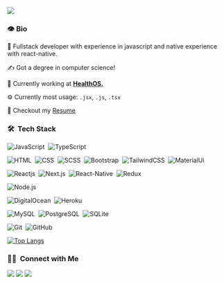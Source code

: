 <img src="https://visitor-badge.glitch.me/badge?page_id=Ashraf-Raneem"/>


### 👁 Bio

💼 Fullstack developer with experience in javascript and native experience with react-native.

&#9997; Got a degree in computer science! 

🏢 Currently working at **[HealthOS.](https://healthos.io/)**

⚙️ Currently most usage: `.jsx`, `.js`, `.tsx`

📝 Checkout my [Resume](https://drive.google.com/file/d/1P1CS7aAKreqezz8dfWLJVmN3SVv_9n5A/view?usp=sharing)


### 🛠 &nbsp;Tech Stack

![JavaScript](https://img.shields.io/badge/-JavaScript-05122A?style=flat&logo=javascript)&nbsp;
![TypeScript](https://img.shields.io/badge/-TypeScript-05122A?style=flat&logo=typescript)&nbsp;


![HTML](https://img.shields.io/badge/-HTML-05122A?style=flat&logo=HTML5)&nbsp;
![CSS](https://img.shields.io/badge/-CSS-05122A?style=flat&logo=CSS3&logoColor=blue)&nbsp;
![SCSS](https://img.shields.io/badge/Sass-CC6699?style=flat&logo=sass&logoColor=blue)&nbsp;
![Bootstrap](https://img.shields.io/badge/-Bootstrap-05122A?style=flat&logo=bootstrap)&nbsp;
![TailwindCSS](https://img.shields.io/badge/-TailwindCSS-05122A?style=flat&logo=tailwindcss&logoColor=blue)&nbsp;
![MaterialUi](https://img.shields.io/badge/Material--UI-0081CB?style=flat&logo=material-ui&logoColor=white)&nbsp;


![Reactjs](https://img.shields.io/badge/React-20232A?style=flat&logo=react&logoColor=61DAFB)&nbsp;
![Next.js](https://img.shields.io/badge/-Next.js-05122A?style=flat&logo=Next.js)&nbsp;
![React-Native](https://img.shields.io/badge/React_Native-20232A?style=flat&logo=react&logoColor=61DAFB)&nbsp;
![Redux](https://img.shields.io/badge/Redux-593D88?style=flat&logo=redux&logoColor=white)&nbsp;


![Node.js](https://img.shields.io/badge/-Node.js-05122A?style=flat&logo=node.js)&nbsp;


![DigitalOcean](https://img.shields.io/badge/-DigitalOcean-05122A?style=flat&logo=DigitalOcean)&nbsp;
![Heroku](https://img.shields.io/badge/-Heroku-05122A?style=flat&logo=Heroku)&nbsp;


![MySQL](https://img.shields.io/badge/-MySQL-05122A?style=flat&logo=MySQL&logoColor=blue)&nbsp;
![PostgreSQL](https://img.shields.io/badge/-PostgreSQL-05122A?style=flat&logo=PostgreSQL&logoColor=blue)&nbsp;
![SQLite](https://img.shields.io/badge/-SQLite-05122A?style=flat&logo=SQLite&logoColor=blue)&nbsp;


![Git](https://img.shields.io/badge/-Git-05122A?style=flat&logo=git)&nbsp;
![GitHub](https://img.shields.io/badge/-GitHub-05122A?style=flat&logo=github)&nbsp;


[![Top Langs](https://github-readme-stats.vercel.app/api/top-langs/?username=Ashraf-Raneem&layout=compact&langs_count=8&show_icons=true&theme=radical)](https://github.com/Ashraf-Raneem)


### 🤝🏻 &nbsp;Connect with Me

<a href="[https://findashraf.netlify.app/]"><img src="https://img.shields.io/badge/-findAshraf.com-3423A6?style=flat&logo=Google-Chrome&logoColor=white"/></a>
<a href="www.linkedin.com/in/ashraf-raneem-2b94361a0"><img src="https://img.shields.io/badge/-Ashraf%20Raneem-0077B5?style=flat&logo=Linkedin&logoColor=white"/></a>
<a href="mailto:ashrafraneem@gmail.com"><img src="https://img.shields.io/badge/-ashrafraneem@gmail.com-D14836?style=flat&logo=Gmail&logoColor=white"/></a>
